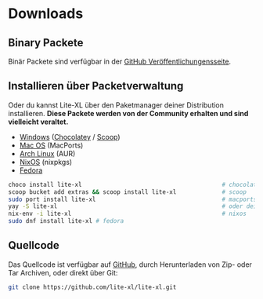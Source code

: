 # Downloads

## Binary Packete

Binär Packete sind verfügbar in der [GitHub Veröffentlichungensseite][1].

## Installieren über Packetverwaltung

Oder du kannst Lite-XL über den Paketmanager deiner Distribution installieren.
**Diese Packete werden von der Community erhalten und sind vielleicht veraltet.**

- [Windows][2] ([Chocolatey][3] / [Scoop][4])
- [Mac OS][5] (MacPorts)
- [Arch Linux][6] (AUR)
- [NixOS][7] (nixpkgs)
- [Fedora][8]

```sh
choco install lite-xl                                        # chocolatey
scoop bucket add extras && scoop install lite-xl             # scoop
sudo port install lite-xl                                    # macports
yay -S lite-xl                                               # oder dein lieblings AUR helper
nix-env -i lite-xl                                           # nixos
sudo dnf install lite-xl # fedora
```

## Quellcode

Das Quellcode ist verfügbar auf [GitHub][9], durch Herunterladen von Zip- oder Tar Archiven,
oder direkt über Git:

```sh
git clone https://github.com/lite-xl/lite-xl.git
```


[1]: https://github.com/lite-xl/lite-xl/releases/latest
[2]: https://github.com/microsoft/winget-cli/discussions/223#discussion-15735
[3]: https://community.chocolatey.org/packages/lite-xl
[4]: https://github.com/ScoopInstaller/Extras/blob/master/bucket/lite-xl.json
[5]: https://ports.macports.org/port/lite-xl/
[6]: https://aur.archlinux.org/packages/lite-xl/
[7]: https://github.com/NixOS/nixpkgs/blob/release-21.11/pkgs/applications/editors/lite-xl/default.nix
[8]: https://src.fedoraproject.org/rpms/lite-xl
[9]: https://github.com/lite-xl/lite-xl
